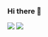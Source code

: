 ### Hi there 👋

<a href="mailto:vsv.vasyliev@gmail.com">
       <img src="https://img.shields.io/badge/Gmail-D14836?style=for-the-badge&logo=gmail&logoColor=white"/></a>

<a href="https://t.me/GradientAspen">
       <img src="https://img.shields.io/badge/Telegram-2CA5E0?style=for-the-badge&logo=telegram&logoColor=white"/></a>
       

<!-- <a href="https://github-readme-stats.vercel.app/api?username=romankh3&show_icons=true&count_private=true">
       <img height=150 src="https://github-readme-stats.vercel.app/api?username=romankh3&show_icons=true&count_private=true"/></a>       -->

<!--
**GradientAspen/GradientAspen** is a ✨ _special_ ✨ repository because its `README.md` (this file) appears on your GitHub profile.

Here are some ideas to get you started:

- 🔭 I’m currently working on ...
- 🌱 I’m currently learning ...
- 👯 I’m looking to collaborate on ...
- 🤔 I’m looking for help with ...
- 💬 Ask me about ...
- 📫 How to reach me: ...
- 😄 Pronouns: ...
- ⚡ Fun fact: ...
-->
